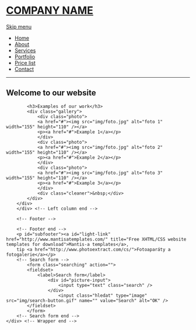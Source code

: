 <!DOCTYPE html PUBLIC "-//W3C//DTD XHTML 1.0 Strict//EN" "http://www.w3.org/TR/xhtml1/DTD/xhtml1-strict.dtd">
<html xmlns="http://www.w3.org/1999/xhtml" xml:lang="en" lang="en">
<head>

<!-- This template was created by Mantis-a [http://www.mantisa.cz/]. For more templates visit Free website templates [http://www.mantisatemplates.com/]. -->

<meta name="Description" content="..." />
<meta name="Keywords" content="..." />
<meta name="robots" content="all,follow" />
<meta name="author" content="..." />
<meta name="copyright" content="Mantis-a [http://www.mantisa.cz/]" />
<meta http-equiv="Content-Script-Type" content="text/javascript" />
<meta http-equiv="Content-Type" content="text/html; charset=utf-8" />
<!-- CSS -->
<link rel="stylesheet" href="css/style.css" type="text/css" media="screen, projection, tv" />
<!--[if IE]><link rel="stylesheet" type="text/css" href="css/style-ie.css" media="screen, projection, tv" /><![endif]-->
<!--[if lte IE 6]><link rel="stylesheet" type="text/css" href="css/style-ie6.css" media="screen, projection, tv" /><![endif]-->
<link rel="stylesheet" href="css/style-print.css" type="text/css" media="print" />
<link rel="shortcut icon" href="favicon.ico" type="image/x-icon" />
<title>Company name | Homepage</title>
</head>
<body>
<div id="top">&nbsp;</div>
	<div class="wrapper">
		<h1><a href="/">COMPANY NAME</a></h1>
		<a href="#skip-menu" class="hidden">Skip menu</a>
		<ul class="menu cleaning-box">
			<li><a href="/" class="active">Home</a></li>
			<li><a href="#">About</a></li>
			<li><a href="#">Services</a></li>
			<li><a href="#">Portfolio</a></li>
			<li><a href="#">Price list</a></li>
			<li class="last"><a href="#">Contact</a></li>
		</ul>
<hr class="noscreen" />
		<a name="skip-menu"></a>
		<div class="content">
		<!-- Left column -->
		<div class="column-left">
		<div class="column-left-in">
			<h2>Welcome to our website</h2>

			<h3>Examples of our work</h3>
			<div class="gallery">
				<div class="photo">
				<a href="#"><img src="img/foto.jpg" alt="foto 1" width="155" height="110" /></a>
				<p><a href="#">Example 1</a></p>
				</div>
				<div class="photo">
				<a href="#"><img src="img/foto.jpg" alt="foto 2" width="155" height="110" /></a>
				<p><a href="#">Example 2</a></p>
				</div>
				<div class="photo">
				<a href="#"><img src="img/foto.jpg" alt="foto 3" width="155" height="110" /></a>
				<p><a href="#">Example 3</a></p>
				</div>
				<div class="cleaner">&nbsp;</div>
			</div>
		</div>
		</div> <!-- Left column end -->

		<!-- Footer -->
		
		<!-- Footer end -->
		<p id="subfooter"><a id="light-link" href="http://www.mantisatemplates.com/" title="Free XHTML/CSS website templates for download">Mantis-a templates</a>, 
		tip <a href="http://www.photoextract.com/cs/">Fotoaparáty a fotogalerie</a></p>
		<!-- Search form -->	
			<form class="searching" action="">
			<fieldset>
				<label>Search form</label>
					<div id="picture-input">
						<input type="text" class="search" />
					</div>
						<input class="hledat" type="image" src="img/search-button.gif" name="" value="Search" alt="OK" />
			</fieldset>
			</form>
		<!-- Search form end -->
	</div> <!-- Wrapper end -->
</body>
</html>
